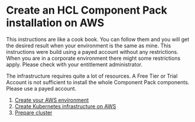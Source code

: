 Create an HCL Component Pack installation on AWS
================================================

This instructions are like a cook book. You can follow them and you will get the desired result when your environment is the same as mine. This instructions were build using a payed account without any restrictions. When you are in a corporate environment there might some restrictions apply. Please check with your entitlement administrator.

The infrastructure requires quite a lot of resources. A Free Tier or Trial Account is not sufficient to install the whole Component Pack
components. Please use a payed account.

1. [Create your AWS environment](chapter1.md)
2. [Create Kubernetes infrastructure on AWS](chapter2.md)
3. [Prepare cluster](chapter3.md)
